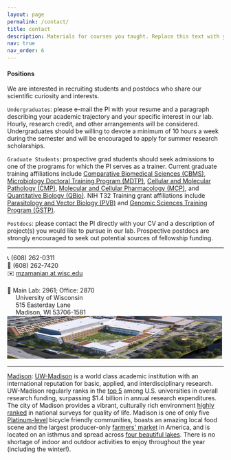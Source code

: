```yaml
---
layout: page
permalink: /contact/
title: contact
description: Materials for courses you taught. Replace this text with your description.
nav: true
nav_order: 6
---
```


#### Positions

We are interested in recruiting students and postdocs who share our scientific curiosity and interests.

`Undergraduates`: please e-mail the PI with your resume and a paragraph describing your academic trajectory and your specific interest in our lab. Hourly, research credit, and other arrangements will be considered. Undergraduates should be willing to devote a minimum of 10 hours a week during the semester and will be encouraged to apply for summer research scholarships.

`Graduate Students`: prospective grad students should seek admissions to one of the programs for which the PI serves as a trainer. Current graduate training affiliations include [Comparative Biomedical Sciences (CBMS)](https://www.vetmed.wisc.edu/ms-phd/), [Microbiology Doctoral Training Program (MDTP)](https://microbiology.wisc.edu/), [Cellular and Molecular Pathology (CMP)](https://www.cmp.wisc.edu/), [Molecular and Cellular Pharmacology (MCP)](https://molpharm.wisc.edu/), and [Quantitative Biology (QBio)](https://qbi.wisc.edu/education/phd-minor/). NIH T32 Training grant affiliations include [Parasitology and Vector Biology (PVB)](https://www.vetmed.wisc.edu/pbs/cmp/) and [Genomic Sciences Training Program (GSTP)](https://qbi.wisc.edu/education/phd-minor/).
        
`Postdocs`: please contact the PI directly with your CV and a description of project(s) you would like to pursue in our lab. Prospective postdocs are strongly encouraged to seek out potential sources of fellowship funding.

---
<div class="row">
    <div class="col-sm">
    </div>
    <div class="col-sm-4">
        📞 (608) 262-0311 <br>
        📠 (608) 262-7420 <br>
        ✉️ <a href="mailto:mzamanian@wisc.edu">mzamanian at wisc.edu</a>
        <br> <br>
        🧪 Main Lab: 2961; Office: 2870 <br>
        &nbsp;&nbsp;&nbsp;&nbsp; University of Wisconsin <br>
        &nbsp;&nbsp;&nbsp;&nbsp; 515 Easterday Lane <br>
        &nbsp;&nbsp;&nbsp;&nbsp; Madison, WI 53706-1581
    </div>
    <div class="col-sm-7">
        <img class="img-fluid z-depth-1 rounded" src="../assets/img/madison/svm_north_wide.jpg" width="500" height="100" alt="building">
    </div>
    <div class="col-sm">
    </div>
</div>

---
<u>Madison</u>: <a href="https://www.wisc.edu/">UW-Madison</a> is a world class academic institution with an international reputation for basic, applied, and interdisciplinary research. UW-Madison regularly ranks in the <a href="https://ncsesdata.nsf.gov/profiles/site?method=rankingBySource&ds=herd">top 5</a> among U.S. universities in overall research funding, surpassing $1.4 billion in annual research expenditures. The city of Madison provides a vibrant, culturally rich environment <a href="https://www.visitmadison.com/media/rankings/">highly ranked</a> in national surveys for quality of life. Madison is one of only five <a href="https://bikeleague.org/content/new-platinum-new-gold-bicycle-friendly-communities">Platinum-level</a> bicycle friendly communities, boasts an amazing local food scene and the largest producer-only <a href="https://dcfm.org/about">farmers' market</a> in America, and is located on an isthmus and  spread across <a href="https://madison.wisc.edu/">four beautiful lakes</a>. There is no shortage of indoor and outdoor activities to enjoy throughout the year (including the winter!).

